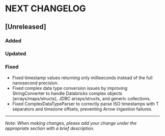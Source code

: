 # NEXT CHANGELOG

## [Unreleased]

### Added

### Updated

### Fixed
- Fixed timestamp values returning only milliseconds instead of the full nanosecond precision.
- Fixed complex data type conversion issues by improving StringConverter to handle Databricks complex objects (arrays/maps/structs), JDBC arrays/structs, and generic collections.
- Fixed ComplexDataTypeParser to correctly parse ISO timestamps with T separators and timezone offsets, preventing Arrow ingestion failures.
---
*Note: When making changes, please add your change under the appropriate section with a brief description.* 
